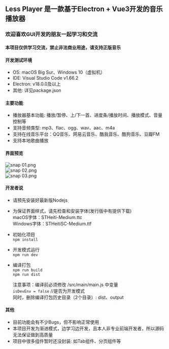 ## Less Player 是一款基于Electron + Vue3开发的音乐播放器
### 欢迎喜欢GUI开发的朋友一起学习和交流

#### 本项目仅供学习交流，禁止非法商业用途，请支持正版音乐

#### 开发测试环境
* OS: macOS Big Sur、Windows 10（虚拟机）  
* IDE: Visual Studio Code v1.66.2  
* Electron: v18.0.0及以上  
* 其他: 详见package.json  

#### 主要功能
* 播放器基本功能: 播放/暂停、上/下一首、进度条/播放时间、播放模式、音量控制等  
* 支持音频类型: mp3、flac、ogg、wav、aac、m4a  
* 支持在线音乐平台：QQ音乐、网易云音乐、酷我音乐、酷狗音乐、豆瓣FM  
* 支持本地歌曲播放  

#### 界面预览  
![snap 01.png](https://github.com/GeekLee2012/Less-Player/blob/main/snapshot/snap%2008.png)  
![snap 02.png](https://github.com/GeekLee2012/Less-Player/blob/main/snapshot/snap%2009.png)  
![snap 03.png](https://github.com/GeekLee2012/Less-Player/blob/main/snapshot/snap%2010.png)  

#### 开发者说
* 请预先安装好最新版Nodejs  
* 为保证界面样式，请先检查和安装字体(发行版中有提供下载)  
  macOS字体：STHeiti-Medium.ttc  
  Windows字体：STHeitiSC-Medium.ttf  
  
* 初始化项目  
  `npm install`

* 开发模式运行  
  `npm run dev`

* 编译打包  
  `npm run build`  
  `npm run dist`  
  
  注意事项：编译前必须修改 /src/main/main.js 中变量  
  `isDevEnv = false` //是否为开发模式  
  同时，删除编译打包历史目录（2个目录）:  dist、output  

#### 其他
* 目前功能会有不少Bugs，但不影响正常使用  
* 本项目开发为渐进模式，边学习边开发，且本人非专业前端开发者，所以源码无法保证做到高质量
* 项目中很多组件暂时还没封装: 如Tab组件、分页组件等
